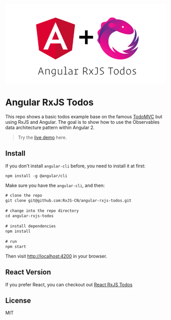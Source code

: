 <p align="center">
  <img src="./assets/logo-header.png" alt="Angular RxJS Todos" width="700" />
</p>

# Angular RxJS Todos

This repo shows a basic todos example base on the famous [TodoMVC](https://github.com/tastejs/todomvc) but using RxJS and Angular. The goal is to show how to use the Observables data architecture pattern within Angular 2.

> Try the [live demo](https://rxjs-cn.github.io/angular-rxjs-todos/) here.

## Install

If you don't install `angular-cli` before, you need to install it at first:

```shell
npm install -g @angular/cli
```

Make sure you have the `angular-cli`, and then:

```shell
# clone the repo
git clone git@github.com:RxJS-CN/angular-rxjs-todos.git

# change into the repo directory
cd angular-rxjs-todos

# install dependencies
npm install

# run
npm start
```

Then visit [http://localhost:4200](http://localhost:4200) in your browser.

## React Version

If you prefer React, you can checkout out [React RxJS Todos](https://github.com/RxJS-CN/react-rxjs-todos)

## License

MIT
